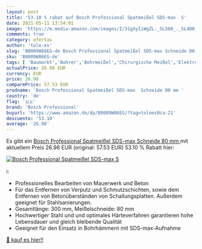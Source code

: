 ```yaml
---
layout: post
title: '53.10 % rabat auf Bosch Professional Spatmeißel SDS-max  S'
date: 2021-05-11 13:54:01
image: 'https://m.media-amazon.com/images/I/31gXyIiWgZL._SL500_._SL400_.jpg'
comments: true
category: ofertas
author: 'tole.es'
slug: 'B0009W86EG-de Bosch Professional Spatmeißel SDS-max Schneide 80 mm'
sku: 'B0009W86EG-de'
tags: [ 'Baumarkt','Bohrer','Bohrmeißel','Chirurgische Meißel','Elektro- & Handwerkzeuge','Gewerbe, Industrie & Wissenschaft','Medizinische Instrumente','Profi-Medizinbedarf','Spiralbohrer','Zubehör für Elektrowerkzeuge','bosch professional', ]
actualPrice: 26.98 EUR
currency: EUR
price: 26.98
comparePrice: 57.53 EUR
prodname: 'Bosch Professional Spatmeißel SDS-max  Schneide 80 mm '
country: 'de'
flag: '🇩🇪'
brand: 'Bosch Professional'
buyurl: 'https://www.amazon.de/dp/B0009W86EG/?tag=tolees0ca-21'
descuento: '53.10'
average: '26.98'
---
```


Es gibt ein [Bosch Professional Spatmeißel SDS-max  Schneide 80 mm ](https://www.amazon.de/dp/B0009W86EG/?tag=tolees0ca-21) mit aktuellem Preis 26.98 EUR (original: 57.53 EUR) 53.10 % Rabatt hier:

[![Bosch Professional Spatmeißel SDS-max  S](https://m.media-amazon.com/images/I/31gXyIiWgZL._SL500_._SL400_.jpg)](https://www.amazon.de/dp/B0009W86EG/?tag=tolees0ca-21)

ℹ️:

- Professionelles Bearbeiten von Mauerwerk und Beton
- Für das Entfernen von Verputz und Schmutzschichten, sowie dem Entfernen von Betonüberständen von Schallungsplatten. Außerdem geeignet für Stahlsanierungen.
- Gesamtlänge: 300 mm, Meißelschneide: 80 mm
- Hochwertiger Stahl und und optimales Härteverfahren garantieren hohe Lebensdauer und gleich bleibende Qualität
- Geeignet für den Einsatz in Bohrhämmern mit SDS-max-Aufnahme

[🛒 kauf es hier!!](https://www.amazon.de/dp/B0009W86EG/?tag=tolees0ca-21)
